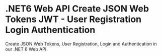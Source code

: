 # .NET6 Web API Create JSON Web Tokens JWT - User Registration Login Authentication

Create JSON Web Tokens, User Registration, Login and Authentication in our  .NET 6 Web API.

